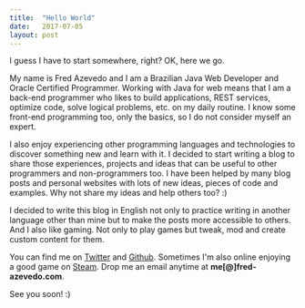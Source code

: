 ```yaml
---
title:  "Hello World"
date:   2017-07-05
layout: post
---
```

I guess I have to start somewhere, right? OK, here we go.

My name is Fred Azevedo and I am a Brazilian Java Web Developer and Oracle Certified Programmer. Working with Java for web means that I am a back-end programmer who likes to build applications, REST services, optimize code, solve logical problems, etc. on my daily routine. I know some front-end programming too, only the basics, so I do not consider myself an expert.

I also enjoy experiencing other programming languages and technologies to discover something new and learn with it. I decided to start writing a blog to share those experiences, projects and ideas that can be useful to other programmers and non-programmers too. I have been helped by many blog posts and personal websites with lots of new ideas, pieces of code and examples. Why not share my ideas and help others too? :)

I decided to write this blog in English not only to practice writing in another language other than mine but to make the posts more accessible to others. And I also like gaming. Not only to play games but tweak, mod and create custom content for them.

You can find me on [Twitter](https://twitter.com/azevedo_fred) and [Github](https://github.com/fred-azevedo). Sometimes I'm also online enjoying a good game on [Steam](http://steamcommunity.com/id/fredspider/). Drop me an email anytime at **me[@]fred-azevedo.com**.

See you soon! :)
